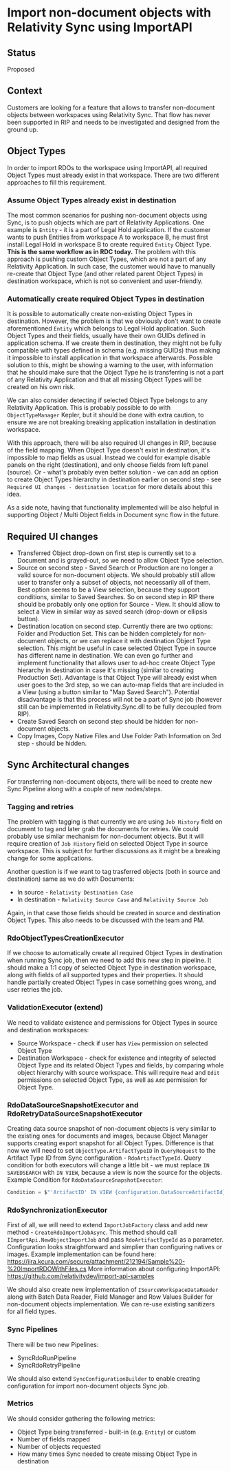 # Import non-document objects with Relativity Sync using ImportAPI

## Status

Proposed

## Context

Customers are looking for a feature that allows to transfer non-document objects between workspaces using Relativity Sync. That flow has never been supported in RIP and needs to be investigated and designed from the ground up.

## Object Types

In order to import RDOs to the workspace using ImportAPI, all required Object Types must already exist in that workspace. There are two different approaches to fill this requirement.

### Assume Object Types already exist in destination

The most common scenarios for pushing non-document objects using Sync, is to push objects which are part of Relativity Applications. One example is `Entity` - it is a part of Legal Hold application. If the customer wants to push Entities from workspace A to workspace B, he must first install Legal Hold in workspace B to create required `Entity` Object Type. **This is the same workflow as in RDC today.** The problem with this approach is pushing custom Object Types, which are not a part of any Relativity Application. In such case, the customer would have to manually re-create that Object Type (and other related parent Object Types) in destination workspace, which is not so convenient and user-friendly.

### Automatically create required Object Types in destination

It is possible to automatically create non-existing Object Types in destination. However, the problem is that we obviously don't want to create aforementioned `Entity` which belongs to Legal Hold application. Such Object Types and their fields, usually have their own GUIDs defined in application schema. If we create them in destination, they might not be fully compatible with types defined in schema (e.g. missing GUIDs) thus making it impossible to install application in that workspace afterwards. Possible solution to this, might be showing a warning to the user, with information that he should make sure that the Object Type he is transferring is not a part of any Relativity Application and that all missing Object Types will be created on his own risk.

We can also consider detecting if selected Object Type belongs to any Relativity Application. This is probably possible to do with `ObjectTypeManager` Kepler, but it should be done with extra caution, to ensure we are not breaking breaking application installation in destination workspace.

With this approach, there will be also required UI changes in RIP, because of the field mapping. When Object Type doesn't exist in destination, it's impossible to map fields as usual. Instead we could for example disable panels on the right (destination), and only choose fields from left panel (source). Or - what's probably even better solution - we can add an option to create Object Types hierarchy in destination earlier on second step - see `Required UI changes - destination location` for more details about this idea.

As a side note, having that functionality implemented will be also helpful in supporting Object / Multi Object fields in Document sync flow in the future.

## Required UI changes

- Transferred Object drop-down on first step is currently set to a Document and is grayed-out, so we need to allow Object Type selection.
- Source on second step - Saved Search or Production are no longer a valid source for non-document objects. We should probably still allow user to transfer only a subset of objects, not necessarily all of them. Best option seems to be a View selection, because they support conditions, similar to Saved Searches. So on second step in RIP there should be probably only one option for Source - View. It should allow to select a View in similar way as saved search (drop-down or ellipsis button).
- Destination location on second step. Currently there are two options: Folder and Production Set. This can be hidden completely for non-document objects, or we can replace it with destination Object Type selection. This might be useful in case selected Object Type in source has different name in destination. We can even go further and implement functionality that allows user to ad-hoc create Object Type hierarchy in destination in case it's missing (similar to creating Production Set). Advantage is that Object Type will already exist when user goes to the 3rd step, so we can auto-map fields that are included in a View (using a button similar to "Map Saved Search"). Potential disadvantage is that this process will not be a part of Sync job (however still can be implemented in Relativity.Sync.dll to be fully decoupled from RIP).
- Create Saved Search on second step should be hidden for non-document objects.
- Copy Images, Copy Native Files and Use Folder Path Information on 3rd step - should be hidden.

## Sync Architectural changes

For transferring non-document objects, there will be need to create new Sync Pipeline along with a couple of new nodes/steps.

### Tagging and retries

The problem with tagging is that currently we are using `Job History` field on document to tag and later grab the documents for retries. We could probably use similar mechanism for non-document objects. But it will require creation of `Job History` field on selected Object Type in source workspace. This is subject for further discussions as it might be a breaking change for some applications.

Another question is if we want to tag trasferred objects (both in source and destination) same as we do with Documents:

- In source - `Relativity Destination Case`
- In destination - `Relativity Source Case` and `Relativity Source Job`

 Again, in that case those fields should be created in source and destination Object Types. This also needs to be discussed with the team and PM.

### RdoObjectTypesCreationExecutor

If we choose to automatically create all required Object Types in destination when running Sync job, then we need to add this new step in pipeline. It should make a 1:1 copy of selected Object Type in destination workspace, along with fields of all supported types and their properties. It should handle partially created Object Types in case something goes wrong, and user retries the job.

### ValidationExecutor (extend)

We need to validate existence and permissions for Object Types in source and destination workspaces:

- Source Workspace - check if user has `View` permission on selected Object Type
- Destination Workspace - check for existence and integrity of selected Object Type and its related Object Types and fields, by comparing whole object hierarchy with source workspace. This will require `Read` and `Edit` permissions on selected Object Type, as well as `Add` permission for Object Type.

### RdoDataSourceSnapshotExecutor and RdoRetryDataSourceSnapshotExecutor

Creating data source snapshot of non-document objects is very similar to the existing ones for documents and images, because Object Manager supports creating export snapshot for all Object Types. Difference is that now we will need to set `ObjectType.ArtifactTypeID` in `QueryRequest` to the Artifact Type ID from Sync configuration - `RdoArtifactTypeId`. Query condition for both executors will change a little bit - we must replace `IN SAVEDSEARCH` with `IN VIEW`, because a view is now the source for the objects. Example Condition for `RdoDataSourceSnapshotExecutor`:

```cs
Condition = $"'ArtifactID' IN VIEW {configuration.DataSourceArtifactId}"
```

### RdoSynchronizationExecutor

First of all, we will need to extend `ImportJobFactory` class and add new method - `CreateRdoImportJobAsync`. This method should call `IImportApi.NewObjectImportJob` and pass `RdoArtifactTypeId` as a parameter. Configuration looks straightforward and simplier than configuring natives or images. Example implementation can be found here: <https://jira.kcura.com/secure/attachment/212194/Sample%20-%20ImportRDOWithFiles.cs>
More information about configuring ImportAPI: <https://github.com/relativitydev/import-api-samples>

We should also create new implementation of `ISourceWorkspaceDataReader` along with Batch Data Reader, Field Manager and Row Values Builder for non-document objects implementation. We can re-use existing sanitizers for all field types.

### Sync Pipelines

There will be two new Pipelines:

- SyncRdoRunPipeline
- SyncRdoRetryPipeline

We should also extend `SyncConfigurationBuilder` to enable creating configuration for import non-document objects Sync job.

### Metrics

We should consider gathering the following metrics:

- Object Type being transferred - built-in (e.g. `Entity`) or custom
- Number of fields mapped
- Number of objects requested
- How many times Sync needed to create missing Object Type in destination
